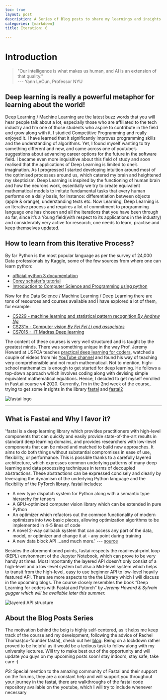 ```yaml
---
toc: true
layout: post
description: A Series of Blog posts to share my learnings and insights during the Fast.ai course v4, hoping to help fellow learners. :)
categories: [markdown]
title: Iteration: 0

---
```

# Introduction

>"Our intelligence is what makes us human, and AI is an extension of that quality."   
--- Yann LeCun, Professor  NYU

## Deep learning is really a powerful metaphor for learning about the world!

Deep Learning / Machine Learning are the latest buzz words that you will hear people talk about a lot, especially those who are affiliated to the tech industry and I’m one of those students who aspire to contribute in the field and grow along with it. I studied Competitive Programming and really enjoyed it. I have learned that it significantly improves programming skills and the understanding of algorithms. Yet, I found myself wanting to try something different and new, and came across one of youtube’s suggestions about advancing career options for the future in the software field. I became even more inquisitive about this field of study and soon realised that the applications of Deep Learning is limited to one’s imagination. As I progressed I started developing intuition around most of the optimised processes around us, which catered my brain and heightened my skepticism. Deep Learning is inspired by the functioning of human brain and how the neurons work, essentially we try to create equivalent mathematical models to imitate fundamental tasks that every human performs on a daily basis, for instance: differentiation between objects (apple & orange), understanding texts etc. Now Learning, Deep Learning is an Iterative process and requires a lot of commitment to programming language one has chosen and all the iterations that you have been through so far, since it’s a Young field(with respect to its applications in the industry) and considerably very active for research, one needs to learn, practise and keep themselves updated.

## How to learn from this Iterative Process?
By far Python is the most popular language as per the survey of 24,000 Data professionals by Kaggle, some of the few sources from where one can learn python:
- [official python 3 documentation](https://docs.python.org/3/) 
- [Corey schafer's tutorial](https://www.youtube.com/channel/UCCezIgC97PvUuR4_gbFUs5g)
- [Introduction to Computer Science and Programming using python](https://courses.edx.org/courses/course-v1:MITx+6.00.1x_7+3T2015/course/)

Now for the Data Science / Machine Learning / Deep Learning there are tons of resources and courses available and I have explored a lot of them, for example:
- [CS229 - machine learning and statistical pattern recognition *By Andrew Ng*](https://www.youtube.com/playlist?list=PLA89DCFA6ADACE599)
- [CS231n - Computer vision *By Fei Fei Li and associates*](https://www.youtube.com/playlist?list=PL3FW7Lu3i5JvHM8ljYj-zLfQRF3EO8sYv)
- [CS7015 - IIT Madras Deep learning](https://www.youtube.com/playlist?list=PLyqSpQzTE6M9gCgajvQbc68Hk_JKGBAYT)

The content of these courses is very well structured and is taught by the greatest minds. There was something unique in the way Prof. Jeremy Howard at USFCA teaches [practical deep learning for coders](https://course.fast.ai), watched a couple of videos from his [YouTube channel](https://www.youtube.com/user/howardjeremyp) and found his way of teaching very comprehensible and not much mathematical. Not to mention, high-school mathematics is enough to get started for deep learning. He follows a top-down approach which involves coding along with devising simple equivalent mathematical equations. Hence, I decided to get myself enrolled in Fast.ai course v4 2020. Currently, I’m in the 2nd week of the course, trying to get some insights in the library [fastai](https://github.com/fastai/fastai) and [fastai2](https://github.com/fastai/fastai2)

![fastai logo](https://miro.medium.com/max/1128/1*H2bbbgCg4u71KsYay7eVhQ.png)

---
## What is **Fastai** and Why I favor it?
'fastai is a deep learning library which provides practitioners with high-level components that can quickly and easily provide state-of-the-art results in standard deep learning domains, and provides researchers with low-level components that can be mixed and matched to build new approaches. It aims to do both things without substantial compromises in ease of use, flexibility, or performance. This is possible thanks to a carefully layered architecture, which expresses common underlying patterns of many deep learning and data processing techniques in terms of decoupled abstractions. These abstractions can be expressed concisely and clearly by leveraging the dynamism of the underlying Python language and the flexibility of the PyTorch library. fastai includes:

- A new type dispatch system for Python along with a semantic type hierarchy for tensors
- A GPU-optimized computer vision library which can be extended in pure Python
- An optimizer which refactors out the common functionality of modern optimizers into two basic pieces,  allowing optimization algorithms to be implemented in 4-5 lines of code
- A novel 2-way callback system that can access any part of the data, model, or optimizer and change it at - any point during training
- A new data block API
...and much more.' --- [source](https://www.fast.ai/2020/02/13/fastai-A-Layered-API-for-Deep-Learning/)

Besides the aforementioned points, fastai respects the read–eval–print loop (REPL) environment of the Jupyter Notebook, which can prove to be very handy at times. Most Importantly the layered API doesn't only consist of a high-level and a low-level system but also a Mid-level system which helps to transit from the high-level, easy to use beginner API to low-level heavily featured API. There are more aspects to the the Library which I will discuss in the upcoming blogs. The course closely resembles the book “Deep Learning for coders with Fastai and Pytorch” *by Jeremy Howard & Sylvain gugger which will be available later this summer.*

![layered API structure](https://www.fast.ai/images/fastai_paper/layered.PNG)

## About the Blog Posts Series
The motivation behind the bolg is highly self-centered, as it helps me keep track of the course and my development, following the advice of Rachel Thomas(co-founder fastai), check out her [blog](https://medium.com/@racheltho/why-you-yes-you-should-blog-7d2544ac1045).
Being on a lockdown rather proved to be helpful as it would be a tedious task to follow along with my university lectures.
Will try to make best out of the opportunity and will update you guys on my upcoming posts soon!
stay indoors, stay safe, take care :)

*PS:* Special mention to the amazing community of Fastai and their support on the forums, they are a constant help and will support you throughout your journey in the fastai, there are walkthroughs of the fastai code repository available on the youtube, which I will try to include whenever necessary  

